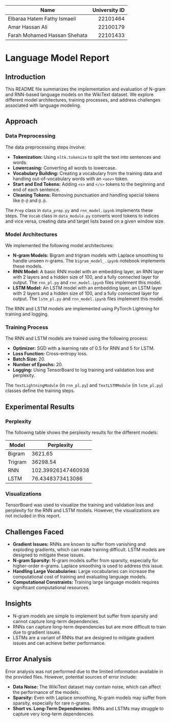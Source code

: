 | Name                         | University ID |
| ---------------------------- | ------------: |
| Elbaraa Hatem Fathy Ismaeil  |      22101464 |
| Amar Hassan Ali              |      22100179 |
| Farah Mohamed Hassan Shehata |      22101433 |


# Language Model Report

## Introduction

This README file summarizes the implementation and evaluation of N-gram and RNN-based language models on the WikiText dataset. We explore different model architectures, training processes, and address challenges associated with language modeling.

## Approach

### Data Preprocessing

The data preprocessing steps involve:

*   **Tokenization:** Using `nltk.tokenize` to split the text into sentences and words.
*   **Lowercasing:** Converting all words to lowercase.
*   **Vocabulary Building:** Creating a vocabulary from the training data and handling out-of-vocabulary words with an `<oov>` token.
*   **Start and End Tokens:** Adding `<s>` and `</s>` tokens to the beginning and end of each sentence.
*   **Cleaning Tokens:** Removing punctuation and handling special tokens like `@-@` and `@.@`.

The `Prep` class in `data_prep.py` and `rnn_model.ipynb` implements these steps. The `Vocab` class in `data_module.py` converts word tokens to indices and vice versa, creating data and target lists based on a given window size.

### Model Architectures

We implemented the following model architectures:

*   **N-gram Models:** Bigram and trigram models with Laplace smoothing to handle unseen n-grams. The `bigram_model_.ipynb` notebook implements these models.
*   **RNN Model:** A basic RNN model with an embedding layer, an RNN layer with 2 layers and a hidden size of 100, and a fully connected layer for output. The `rnn_pl.py` and `rnn_model.ipynb` files implement this model.
*   **LSTM Model:** An LSTM model with an embedding layer, an LSTM layer with 2 layers and a hidden size of 100, and a fully connected layer for output. The `lstm_pl.py` and `rnn_model.ipynb` files implement this model.

The RNN and LSTM models are implemented using PyTorch Lightning for training and logging.

### Training Process

The RNN and LSTM models are trained using the following process:

*   **Optimizer:** SGD with a learning rate of 0.5 for RNN and 5 for LSTM.
*   **Loss Function:** Cross-entropy loss.
*   **Batch Size:** 20.
*   **Number of Epochs:** 20.
*   **Logging:** Using TensorBoard to log training and validation loss and perplexity.

The `TextLightningModule` (in `rnn_pl.py`) and `TextLSTMModule` (in `lstm_pl.py`) classes define the training steps.

## Experimental Results

### Perplexity

The following table shows the perplexity results for the different models:

| Model          | Perplexity |
| -------------- | ---------- |
| Bigram         | 3621.65    |
| Trigram        | 36298.54   |
| RNN  | 102.39926147460938   |
| LSTM  | 76.4348373413086    |



### Visualizations

TensorBoard was used to visualize the training and validation loss and perplexity for the RNN and LSTM models. However, the visualizations are not included in this report.

## Challenges Faced

*   **Gradient Issues:** RNNs are known to suffer from vanishing and exploding gradients, which can make training difficult. LSTM models are designed to mitigate these issues.
*   **N-gram Sparsity:** N-gram models suffer from sparsity, especially for higher-order n-grams. Laplace smoothing is used to address this issue.
*   **Handling Large Vocabularies:** Large vocabularies can increase the computational cost of training and evaluating language models.
*   **Computational Constraints:** Training large language models requires significant computational resources.

## Insights

*   N-gram models are simple to implement but suffer from sparsity and cannot capture long-term dependencies.
*   RNNs can capture long-term dependencies but are more difficult to train due to gradient issues.
*   LSTMs are a variant of RNNs that are designed to mitigate gradient issues and can achieve better performance.

## Error Analysis

Error analysis was not performed due to the limited information available in the provided files. However, potential sources of error include:

*   **Data Noise:** The WikiText dataset may contain noise, which can affect the performance of the models.
*   **Sparsity:** Even with Laplace smoothing, N-gram models may suffer from sparsity, especially for rare n-grams.
*   **Short vs. Long-Term Dependencies:** RNNs and LSTMs may struggle to capture very long-term dependencies.
